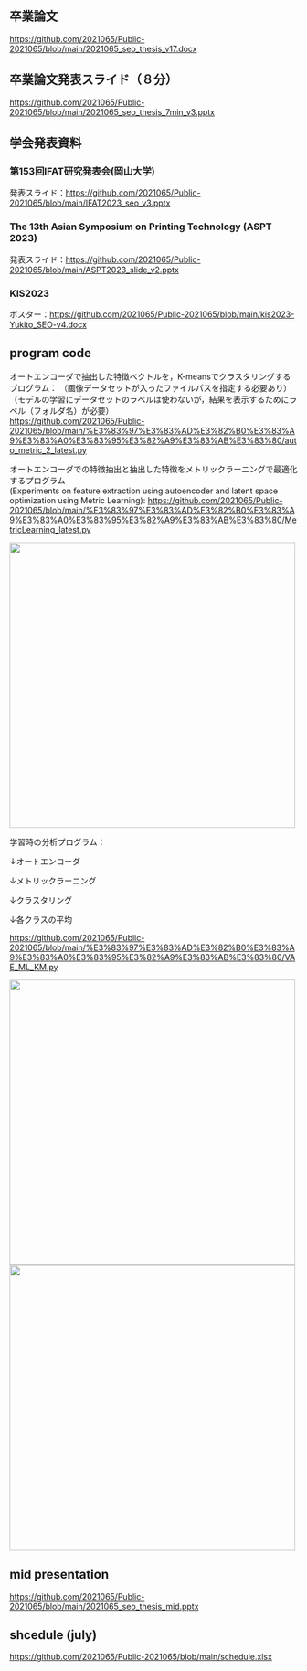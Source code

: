 ## 卒業論文
https://github.com/2021065/Public-2021065/blob/main/2021065_seo_thesis_v17.docx

## 卒業論文発表スライド（８分）
https://github.com/2021065/Public-2021065/blob/main/2021065_seo_thesis_7min_v3.pptx  
## 学会発表資料  
### **第153回IFAT研究発表会(岡山大学)**  
発表スライド：https://github.com/2021065/Public-2021065/blob/main/IFAT2023_seo_v3.pptx   
  
### **The 13th Asian Symposium on Printing Technology (ASPT 2023)**  
発表スライド：https://github.com/2021065/Public-2021065/blob/main/ASPT2023_slide_v2.pptx  
  
### **KIS2023**  
ポスター：https://github.com/2021065/Public-2021065/blob/main/kis2023-Yukito_SEO-v4.docx  
## program code
オートエンコーダで抽出した特徴ベクトルを，K-meansでクラスタリングするプログラム：
（画像データセットが入ったファイルパスを指定する必要あり）
（モデルの学習にデータセットのラベルは使わないが，結果を表示するためにラベル（フォルダ名）が必要）  
https://github.com/2021065/Public-2021065/blob/main/%E3%83%97%E3%83%AD%E3%82%B0%E3%83%A9%E3%83%A0%E3%83%95%E3%82%A9%E3%83%AB%E3%83%80/auto_metric_2_latest.py

オートエンコーダでの特徴抽出と抽出した特徴をメトリックラーニングで最適化するプログラム  
(Experiments on feature extraction using autoencoder and latent space optimization using Metric Learning):
https://github.com/2021065/Public-2021065/blob/main/%E3%83%97%E3%83%AD%E3%82%B0%E3%83%A9%E3%83%A0%E3%83%95%E3%82%A9%E3%83%AB%E3%83%80/MetricLearning_latest.py

<img src="https://github.com/kait-takanolab/2021065-seo-thesis/assets/104047229/f5913ce8-e233-48e5-9ec3-ccef79e01377" width="500">

学習時の分析プログラム：

↓オートエンコーダ

↓メトリックラーニング

↓クラスタリング

↓各クラスの平均

https://github.com/2021065/Public-2021065/blob/main/%E3%83%97%E3%83%AD%E3%82%B0%E3%83%A9%E3%83%A0%E3%83%95%E3%82%A9%E3%83%AB%E3%83%80/VAE_ML_KM.py

<img src="https://github.com/kait-takanolab/2021065-seo-thesis/assets/104047229/e7d93628-072a-4654-ac17-cc6b388cba4c" width="500">
<img src="https://github.com/kait-takanolab/2021065-seo-thesis/assets/104047229/0d79a338-96d5-43ac-ad78-30572f402851" width="500">

## mid presentation
https://github.com/2021065/Public-2021065/blob/main/2021065_seo_thesis_mid.pptx

## shcedule (july)
https://github.com/2021065/Public-2021065/blob/main/schedule.xlsx
